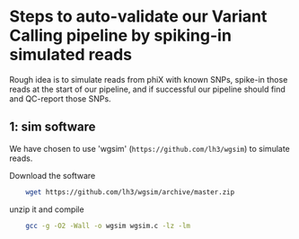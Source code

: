 # Steps to auto-validate our Variant Calling pipeline by spiking-in simulated reads
Rough idea is to simulate reads from phiX with known SNPs, spike-in those reads at the start of our pipeline, and if successful our pipeline should find and QC-report those SNPs.

## 1: sim software
We have chosen to use 'wgsim' (`https://github.com/lh3/wgsim`) to simulate reads.

Download the software
```bash
	wget https://github.com/lh3/wgsim/archive/master.zip
```
unzip it and compile
```bash
	gcc -g -O2 -Wall -o wgsim wgsim.c -lz -lm
```